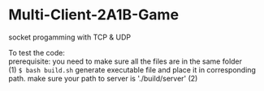 # Multi-Client-2A1B-Game
socket progamming with TCP &amp; UDP 

To test the code:  
prerequisite: you need to make sure all the files are in the same folder  
(1) `$ bash build.sh`
generate executable file and place it in corresponding path. make sure your path to server is './build/server'
(2)

